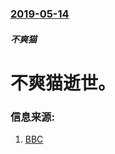 ### [2019-05-14](/news/2019/05/14/index.md)

##### 不爽猫
# 不爽猫逝世。 




### 信息来源:

1. [BBC](https://www.bbc.com/news/world-us-canada-48308638)
